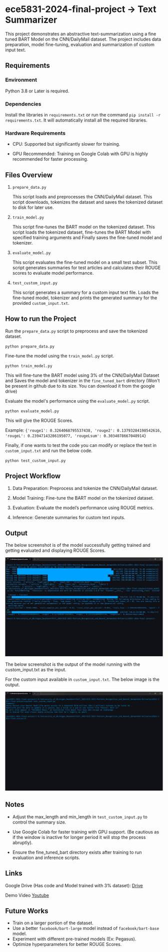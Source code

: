 # ece5831-2024-final-project &#8594; Text Summarizer

This project demonstrates an abstractive text-summarization using a fine tuned BART Model on the CNN/DailyMail dataset. The project includes data preparation, model fine-tuning, evaluation and summarization of custom input text.

## Requirements

### Environment

Python 3.8 or Later is required.

### Dependencies

Install the libraries in `requirements.txt` or run the command `pip install -r requirements.txt`. It will automatically install all the required libraries.

### Hardware Requirements

- CPU: Supported but significantly slower for training.

- GPU Recommended: Training on Google Colab with GPU is highly recommended for faster processing.

## Files Overview

1. `prepare_data.py`

   This script loads and preprocesses the CNN/DailyMail dataset. This script downloads, tokenizes the dataset and saves the tokenized dataset to disk for later use.

2. `train_model.py`

   This script fine-tunes the BART model on the tokenized dataset. This script loads the tokenized dataset, fine-tunes the BART Model with specified training arguments and Finally saves the fine-tuned model and tokenizer.

3. `evaluate_model.py`

   This script evaluates the fine-tuned model on a small test subset. This script generates summaries for test articles and calculates their ROUGE scores to evaluate model performance.

4. `test_custom_input.py`

   This script generates a summary for a custom input text file. Loads the fine-tuned model, tokenizer and prints the generated summary for the provided `custom_input.txt`.

## How to run the Project

Run the `prepare_data.py` script to preprocess and save the tokenized dataset.

`python prepare_data.py`

Fine-tune the model using the `train_model.py` script.

`python train_model.py`

This will fine-tune the BART model using 3% of the CNN/DailyMail Dataset and Saves the model and tokenizer in the `fine_tuned_bart` directory (Won't be present in github due to its size. You can download it from the google drive)

Evaluate the model's performance using the `evaluate_model.py` script.

`python evaluate_model.py`

This will give the ROUGE Scores.

Example: `{'rouge1': 0.3264068795537438, 'rouge2': 0.13793284198542616, 'rougeL': 0.23947143286195077, 'rougeLsum': 0.3034078667048914}`

Finally, if one wants to test the code you can modify or replace the text in `custom_input.txt` and run the below code.

`python test_custom_input.py`

## Project Workflow

1. Data Preparation: Preprocess and tokenize the CNN/DailyMail dataset.

2. Model Training: Fine-tune the BART model on the tokenized dataset.

3. Evaluation: Evaluate the model’s performance using ROUGE metrics.

4. Inference: Generate summaries for custom text inputs.

## Output

The below screenshot is of the model successfully getting trained and getting evaluated and displaying ROUGE Scores.

![Output Image](</Output Image.jpg>)

The below screenshot is the output of the model running with the custom_input.txt as the input.

For the custom input available in `custom_input.txt`. The below image is the output.

![Output Image](/Custom_Inputs_Output.png)

## Notes

- Adjust the max_length and min_length in `test_custom_input.py` to control the summary size.

- Use Google Colab for faster training with GPU support. (Be cautious as if the window is inactive for longer period it will stop the process abruptly).

- Ensure the fine_tuned_bart directory exists after training to run evaluation and inference scripts.

## Links

Google Drive (Has code and Model trained with 3% dataset): [Drive](https://drive.google.com/drive/folders/1HlXyx0RUPqoRFnxRyRuGxfQ9mojKpChP?usp=sharing)

Demo Video [Youtube](PLACEHOLDER.com)

## Future Works

- Train on a larger portion of the dataset.
- Use a better `facebook/bart-large` model instead of `facebook/bart-base` model.
- Experiment with different pre-trained models (Ex: Pegasus).
- Optimize hyperparameters for better ROUGE Scores.
